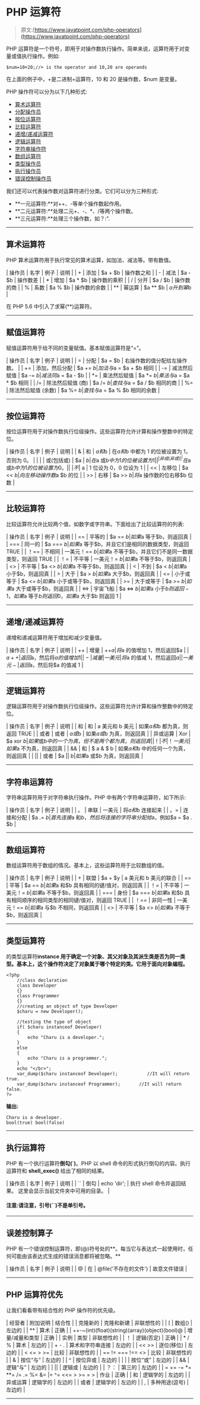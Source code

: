 # PHP 运算符

> 原文:[https://www.javatpoint.com/php-operators](https://www.javatpoint.com/php-operators)

PHP 运算符是一个符号，即用于对操作数执行操作。简单来说，运算符用于对变量或值执行操作。例如:

```
$num=10+20;//+ is the operator and 10,20 are operands

```

在上面的例子中，+是二进制+运算符，10 和 20 是操作数，$num 是变量。

PHP 操作符可以分为以下几种形式:

*   [算术运算符](#Arithmetic)
*   [分配操作员](#Assignment)
*   [按位运算符](#Bitwise)
*   [比较运算符](#Comparison)
*   [递增/递减运算符](#Incrementing)
*   [逻辑运算符](#Logical)
*   [字符串操作符](#String)
*   [数组运算符](#Array)
*   [类型操作员](#Type)
*   [执行操作员](#Execution)
*   [错误控制操作员](#Error)

我们还可以代表操作数对运算符进行分类。它们可以分为三种形式:

*   **一元运算符:**对++、-等单个操作数起作用。
*   **二元运算符:**处理二元+、-、*、/等两个操作数。
*   **三元运算符:**处理三个操作数，如？:".

* * *

## 算术运算符

PHP 算术运算符用于执行常见的算术运算，如加法、减法等。带有数值。

| 操作员 | 名字 | 例子 | 说明 |
| + | 添加 | $a + $b | 操作数之和 |
| - | 减法 | $a - $b | 操作数差 |
| * | 增加 | $a * $b | 操作数的乘积 |
| / | 分开 | $a / $b | 操作数的商 |
| % | 系数 | $a % $b | 操作数的余数 |
| ** | 幂运算 | $a ** $b | $a 升到幂$b |

在 PHP 5.6 中引入了求幂(**)运算符。

* * *

## 赋值运算符

赋值运算符用于给不同的变量赋值。基本赋值运算符是“=”。

| 操作员 | 名字 | 例子 | 说明 |
| = | 分配 | $a = $b | 右操作数的值分配给左操作数。 |
| += | 添加，然后分配 | $a += $b | 加法与$a = $a + $b 相同 |
| -= | 减法然后赋值 | $a -= $b | 减法同$a = $a - $b |
| *= | 乘法然后赋值 | $a *= $b | 乘法与$a = $a * $b 相同 |
| /= | 除法然后赋值
(商) | $a /= $b | 查找与$a = $a / $b 相同的商 |
| %= | 除法然后赋值
(余数) | $a %= $b | 查找与$a = $a % $b 相同的余数 |

* * *

## 按位运算符

按位运算符用于对操作数执行位级操作。这些运算符允许计算和操作整数中的特定位。

| 操作员 | 名字 | 例子 | 说明 |
| & | 和 | $a 和$b | 在$a 和$b 中都为 1 的位被设置为 1，否则为 0。 |
| &#124; | 或(包括或) | $a &#124; $b | 在$a 或$b 中为 1 的位被设置为 1 |
| ^ | 异或(异或) | ^ | 在$a 或$b 中为 1 的位被设置为 0。 |
| ~ | 不 | ~$a | 1 位设为 0，0 位设为 1 |
| << | 左移位 | $a << $b | 向左移动操作数$a $b 的位 |
| >> | 右移 | $a >> $b | 将$a 操作数的位右移$b 位数 |

* * *

## 比较运算符

比较运算符允许比较两个值，如数字或字符串。下面给出了比较运算符的列表:

| 操作员 | 名字 | 例子 | 说明 |
| == | 平等的 | $a == $b | 如果$a 等于$b，则返回真 |
| === | 同一的 | $a === $b | 如果$a 等于$b，并且它们是相同的数据类型，则返回 TRUE |
| ！== | 不相同 | 一美元！== $b | 如果$a 不等于$b，并且它们不是同一数据类型，则返回 TRUE |
| ！= | 不平等 | 一美元！= $b | 如果$a 不等于$b，则返回真 |
| <> | 不平等 | $a <> $b | 如果$a 不等于$b，则返回真 |
| < | 不到 | $a < $b | 如果$a 小于$b，则返回真 |
| > | 大于 | $a > $b | 如果$a 大于$b，则返回真 |
| <= | 小于或等于 | $a <= $b | 如果$a 小于或等于$b，则返回真 |
| >= | 大于或等于 | $a >= $b | 如果$a 大于或等于$b，则返回真 |
| <=> | 宇宙飞船 | $a <=> $b | 如果$a 小于$b
则返回-1，如果$a 等于$b
则返回 0，如果$a 大于$b 则返回 1 |

* * *

## 递增/递减运算符

递增和递减运算符用于增加和减少变量值。

| 操作员 | 名字 | 例子 | 说明 |
| ++ | 增量 | ++$a | 将$a 的值增加 1，然后返回$a |
| $a++ | 返回$a，然后将$a 的值增加 1 |
| - | 减量 | 一美元 | 将$a 的值减 1，然后返回$a |
| 一美元- | 返回$a，然后将$a 的值减 1 |

* * *

## 逻辑运算符

逻辑运算符用于对操作数执行位级操作。这些运算符允许计算和操作整数中的特定位。

| 操作员 | 名字 | 例子 | 说明 |
| 和 | 和 | a 美元和 b 美元 | 如果$a 和$b 都为真，则返回 TRUE |
| 或者 | 或者 | $a 或$b | 如果$a 或$b 为真，则返回真 |
| 异或运算 | Xor | $a xor $b | 如果$或$b 中的一个为真，但不是两个都为真，则返回真 |
| ！ | 不 | ！一美元 | 如果$a 不为真，则返回真 |
| && | 和 | $ a & $ b | 如果$a 和$b 中的任何一个为真，则返回真 |
| &#124;&#124; | 或者 | $a &#124;&#124; $b | 如果$a 或$b 为真，则返回真 |

* * *

## 字符串运算符

字符串运算符用于对字符串执行操作。PHP 中有两个字符串运算符，如下所示:

| 操作员 | 名字 | 例子 | 说明 |
| 。 | 串联 | 一美元 | 将$a 和$b 连接起来 |
| 。= | 连接和分配 | $a .= $b | 首先连接$a 和$b，然后将连接的字符串分配给$a，例如$a = $a . $b |

* * *

## 数组运算符

数组运算符用于数组的情况。基本上，这些运算符用于比较数组的值。

| 操作员 | 名字 | 例子 | 说明 |
| + | 联盟 | $a + $y | a 美元和 b 美元的联合 |
| == | 平等 | $a == $b | 如果$a 和$b 具有相同的键/值对，则返回真 |
| ！= | 不平等 | 一美元！= $b | 如果$a 不等于$b，则返回真 |
| === | 身份 | $a === $b | 如果$a 和$b 具有相同顺序的相同类型的相同键/值对，则返回 TRUE |
| ！== | 非同一性 | 一美元！== $b | 如果$a 与$b 不相同，则返回真 |
| <> | 不平等 | $a <> $b | 如果$a 不等于$b，则返回真 |

* * *

## 类型运算符

的类型运算符**instance 用于确定一个对象、其父对象及其派生类是否为同一类型。基本上，这个操作符决定了对象属于哪个特定的类。它用于面向对象编程。**

```
<?php
	//class declaration
	class Developer
	{}
	class Programmer
	{}
	//creating an object of type Developer
	$charu = new Developer();

	//testing the type of object
	if( $charu instanceof Developer)
	{
		echo "Charu is a developer.";
	}
	else
	{	
		echo "Charu is a programmer.";
	}
	echo "</br>";
	var_dump($charu instanceof Developer);           //It will return true.
	var_dump($charu instanceof Programmer);       //It will return false.
?>

```

**输出:**

```
Charu is a developer.
bool(true) bool(false)

```

* * *

## 执行运算符

PHP 有一个执行运算符**倒勾(`)**。PHP 以 shell 命令的形式执行倒勾的内容。执行运算符和 **shell_exec()** 给出了相同的结果。

| 操作员 | 名字 | 例子 | 说明 |
| `` | 倒勾 | echo 'dir'; | 执行 shell 命令并返回结果。
这里会显示当前文件夹中可用的目录。 |

#### 注意:请注意，引号(``)不是单引号。

* * *

## 误差控制算子

PHP 有一个错误控制运算符，即(@)符号处的**。每当它与表达式一起使用时，任何可能由该表达式生成的错误消息都将被忽略。**

| 操作员 | 名字 | 例子 | 说明 |
| @ | 在 | @file('不存在的文件') | 故意文件错误 |

* * *

## PHP 运算符优先

让我们看看带有结合性的 PHP 操作符的优先级。

| 经营者 | 附加说明 | 结合性 |
| 克隆新的 | 克隆和新建 | 非联想性的 |
| [ | 数组() | 左边的 |
| ** | 算术 | 正确 |
| ++-~(int)(float)(string)(array)(object)(bool)@ | 增量/减量和类型 | 正确 |
| 实例 | 类型 | 非联想性的 |
| ！ | 逻辑(否定) | 正确 |
| * / % | 算术 | 左边的 |
| + - . | 算术和字符串连接 | 左边的 |
| << >> | 逐位(移位) | 左边的 |
| < <= > >= | 比较 | 非联想性的 |
| == != === !== <> | 比较 | 非联想性的 |
| & | 按位“与” | 左边的 |
| ^ | 按位异或 | 左边的 |
| &#124; | 按位“或” | 左边的 |
| && | 逻辑“与” | 左边的 |
| &#124;&#124; | 逻辑或 | 左边的 |
| ？： | 第三的 | 左边的 |
| = += -= *= **= /= .= %= &= &#124;= ^= <<= > >= = > | 作业 | 正确 |
| 和 | 逻辑学的 | 左边的 |
| 异或运算 | 逻辑学的 | 左边的 |
| 或者 | 逻辑学的 | 左边的 |
| , | 多种用途(逗号) | 左边的 |

* * *